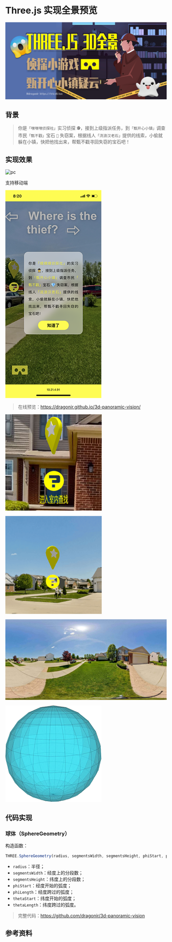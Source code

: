# Three.js 实现全景预览

![banner](./assets/images/banner.png)

## 背景

> 你是`「嘿嘿嘿侦探社」`实习侦探 `🕵️`‍，接到上级指派任务，到`「甄开心小镇」`调查市民`「甄不戳」`宝石 `💎` 失窃案，根据线人`「流浪汉老石」`提供的线索，小偷就躲在小镇，快把他找出来，帮甄不戳寻回失窃的宝石吧！

## 实现效果

![pc](./assets/images/pc.gif)

支持移动端

![mobile](./assets/images/mobile.png)

> 在线预览：https://dragonir.github.io/3d-panoramic-vision/

![text](./assets/images/text.png)

![rotate](./assets/images/rotate.gif)

![outside_low](./assets/images/outside_low.jpg)

![sphereGeometry](./assets/images/sphereGeometry.png)

## 代码实现

### 球体（SphereGeometry）

构造函数：

```js
THREE.SphereGeometry(radius, segmentsWidth, segmentsHeight, phiStart, phiLength, thetaStart, thetaLength)
```

* `radius`：半径；
* `segmentsWidth`：经度上的分段数；
* `segmentsHeight`：纬度上的分段数；
* `phiStart`：经度开始的弧度；
* `phiLength`：经度跨过的弧度；
* `thetaStart`：纬度开始的弧度；
* `thetaLength`：纬度跨过的弧度。

> 完整代码：https://github.com/dragonir/3d-panoramic-vision

## 参考资料
